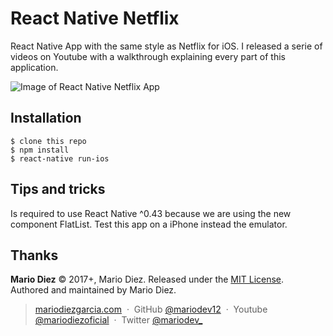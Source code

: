# React Native Netflix

React Native App with the same style as Netflix for iOS. I released a serie of videos on Youtube with a walkthrough explaining every part of this application.

![Image of React Native Netflix App](http://i.imgur.com/EEZCSCg.png)

Installation
------------

    $ clone this repo
    $ npm install
    $ react-native run-ios

Tips and tricks
---------------

Is required to use React Native ^0.43 because we are using the new component FlatList. 
Test this app on a iPhone instead the emulator.

Thanks
------

**Mario Diez** © 2017+, Mario Diez. Released under the [MIT License].<br>
Authored and maintained by Mario Diez.

> [mariodiezgarcia.com](http://www.mariodiezgarcia.com) &nbsp;&middot;&nbsp;
> GitHub [@mariodev12](https://github.com/mariodev12) &nbsp;&middot;&nbsp;
> Youtube [@mariodiezoficial](https://www.youtube.com/channel/UCisGMoxaVxJMcbio2FBHORg) &nbsp;&middot;&nbsp;
> Twitter [@mariodev_](https://twitter.com/mariodev_)

[MIT License]: http://mit-license.org/
